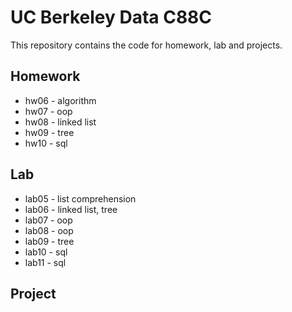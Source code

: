 # UC Berkeley Data C88C

This repository contains the code for homework, lab and projects.

## Homework

* hw06 - algorithm
* hw07 - oop
* hw08 - linked list
* hw09 - tree
* hw10 - sql

## Lab

* lab05 - list comprehension
* lab06 - linked list, tree
* lab07 - oop
* lab08 - oop
* lab09 - tree
* lab10 - sql
* lab11 - sql


## Project
